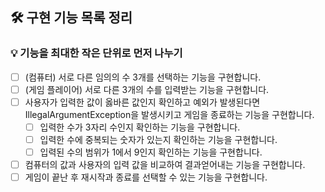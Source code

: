 ## 🛠 구현 기능 목록 정리

### 💡 기능을 최대한 작은 단위로 먼저 나누기

- [ ]  (컴퓨터) 서로 다른 임의의 수 3개를 선택하는 기능을 구현합니다.
- [ ]  (게임 플레이어) 서로 다른 3개의 수를 입력받는 기능을 구현합니다.
- [ ]  사용자가 입력한 값이 옳바른 값인지 확인하고 예외가 발생된다면 IllegalArgumentException을 발생시키고 게임을 종료하는 기능을 구현합니다.
    - [ ]  입력한 수가 3자리 수인지 확인하는 기능을 구현합니다.
    - [ ]  입력한 수에 중복되는 숫자가 있는지 확인하는 기능을 구현합니다.
    - [ ]  입력된 수의 범위가 1에서 9인지 확인하는 기능을 구현합니다.
- [ ]  컴퓨터의 값과 사용자의 입력 값을 비교하여 결과얻어내는 기능을 구현합니다.
- [ ]  게임이 끝난 후 재시작과 종료를 선택할 수 있는 기능을 구현합니다.